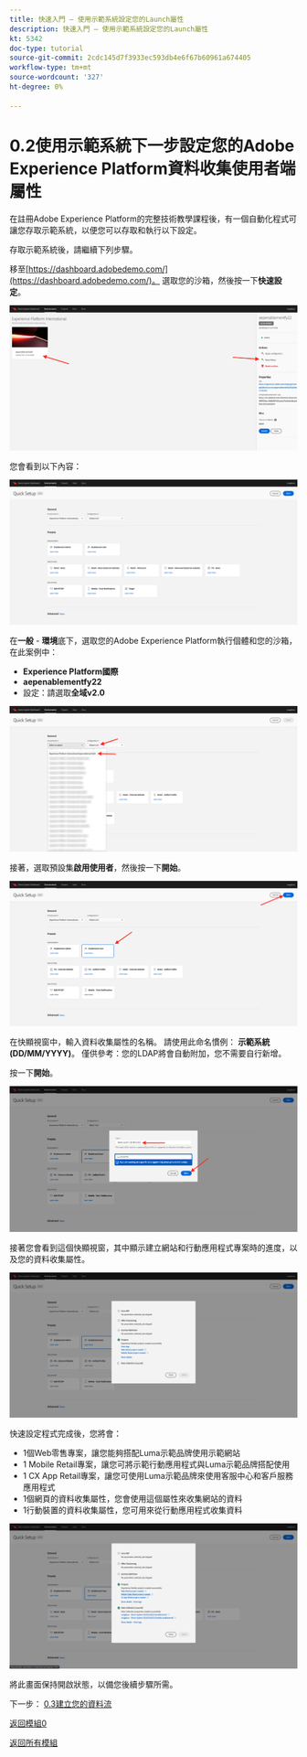 ```yaml
---
title: 快速入門 — 使用示範系統設定您的Launch屬性
description: 快速入門 — 使用示範系統設定您的Launch屬性
kt: 5342
doc-type: tutorial
source-git-commit: 2cdc145d7f3933ec593db4e6f67b60961a674405
workflow-type: tm+mt
source-wordcount: '327'
ht-degree: 0%

---
```


# 0.2使用示範系統下一步設定您的Adobe Experience Platform資料收集使用者端屬性

在註冊Adobe Experience Platform的完整技術教學課程後，有一個自動化程式可讓您存取示範系統，以便您可以存取和執行以下設定。

存取示範系統後，請繼續下列步驟。

移至[https://dashboard.adobedemo.com/](https://dashboard.adobedemo.com/)。 選取您的沙箱，然後按一下&#x200B;**快速設定**。

![DSN](./images/dsnh1.png)

您會看到以下內容：

![DSN](./images/dsnhome.png)

在&#x200B;**一般** - **環境**&#x200B;底下，選取您的Adobe Experience Platform執行個體和您的沙箱，在此案例中：

- **Experience Platform國際**
- **aepenablementfy22**
- 設定：請選取&#x200B;**全域v2.0**

![DSN](./images/dsn1.png)

接著，選取預設集&#x200B;**啟用使用者**，然後按一下&#x200B;**開始**。

![DSN](./images/dsn2.png)

在快顯視窗中，輸入資料收集屬性的名稱。 請使用此命名慣例： **示範系統(DD/MM/YYYY)**。 僅供參考：您的LDAP將會自動附加，您不需要自行新增。

按一下&#x200B;**開始**。

![DSN](./images/dsn3.png)

接著您會看到這個快顯視窗，其中顯示建立網站和行動應用程式專案時的進度，以及您的資料收集屬性。

![DSN](./images/dsn4.png)

快速設定程式完成後，您將會：

- 1個Web零售專案，讓您能夠搭配Luma示範品牌使用示範網站
- 1 Mobile Retail專案，讓您可將示範行動應用程式與Luma示範品牌搭配使用
- 1 CX App Retail專案，讓您可使用Luma示範品牌來使用客服中心和客戶服務應用程式
- 1個網頁的資料收集屬性，您會使用這個屬性來收集網站的資料
- 1行動裝置的資料收集屬性，您可用來從行動應用程式收集資料

![DSN](./images/dsn5.png)

將此畫面保持開啟狀態，以備您後續步驟所需。

下一步： [0.3建立您的資料流](./ex3.md)

[返回模組0](./getting-started.md)

[返回所有模組](./../../../overview.md)
